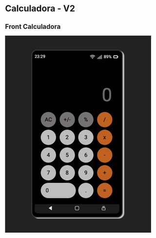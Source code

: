 # Calculadora - V2
## Front Calculadora
![Image text](https://github.com/DanielRiverol/calculadora-v2/blob/main/calculadora-img.png)

